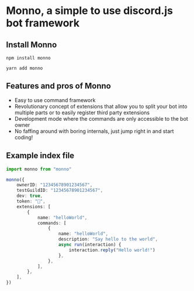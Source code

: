 # Monno, a simple to use discord.js bot framework

## Install Monno

`npm install monno`

`yarn add monno`

## Features and pros of Monno

-   Easy to use command framework
-   Revolutionary concept of extensions that allow you to split your bot into multiple parts or to easily register third party extensions
-   Development mode where the commands are only accessible to the bot owner
-   No faffing around with boring internals, just jump right in and start coding!

## Example index file

```ts
import monno from "monno"

monno({
    ownerID: "12345678901234567",
    testGuildID: "12345678901234567",
    dev: true,
    token: "👀",
    extensions: [
        {
            name: "helloWorld",
            commands: [
                {
                    name: "helloWorld",
                    description: "Say hello to the world",
                    async run(interaction) {
                        interaction.reply("Hello world!")
                    },
                },
            ],
        },
    ],
})
```
